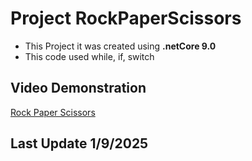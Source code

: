 # Project RockPaperScissors 
- This Project it was created using **.netCore 9.0**
- This code used while, if, switch

## Video Demonstration
[Rock Paper Scissors](https://youtu.be/XimmvUCbGHk)

## Last Update 1/9/2025


